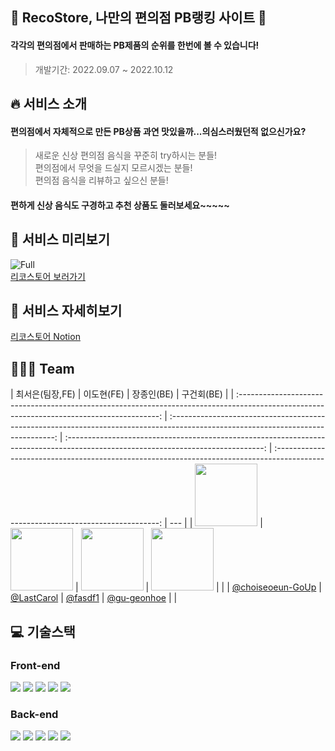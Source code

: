 ## 🍙 RecoStore, 나만의 편의점 PB랭킹 사이트 🍜

#### 각각의 편의점에서 판매하는 PB제품의 순위를 한번에 볼 수 있습니다!

> 개발기간: 2022.09.07 ~ 2022.10.12<br/>

## 🔥 서비스 소개

#### 편의점에서 자체적으로 만든 PB상품 과연 맛있을까...의심스러웠던적 없으신가요?<br/>

> 새로운 신상 편의점 음식을 꾸준히 try하시는 분들!<br/>
> 편의점에서 무엇을 드실지 모르시겠는 분들!<br/>
> 편의점 음식을 리뷰하고 싶으신 분들!<br/>

#### 편하게 신상 음식도 구경하고 추천 상품도 둘러보세요~~~~~

## 🚀 서비스 미리보기

<img src="https://i.ibb.co/JvDcw7V/Full.png" alt="Full" border="0"><br /><a target='_blank' href='https://www.recostore.shop/'>리코스토어 보러가기</a><br />

## 🚀 서비스 자세히보기

<a target='_blank' href='https://codestates.notion.site/Team046-Recostore-b7b8638659e248d5bec0659e1225869f'>리코스토어 Notion</a>

## 🙋🏻‍♂️ Team

|                                                              최서은(팀장,FE)                                                               |                                                            이도현(FE)                                                             |                                                            장종인(BE)                                                             |                                                            구건회(BE)                                                             |
| :----------------------------------------------------------------------------------------------------------------------------------------: | :-------------------------------------------------------------------------------------------------------------------------------: | :-------------------------------------------------------------------------------------------------------------------------------: | :-------------------------------------------------------------------------------------------------------------------------------: | --- |
| <img src="https://user-images.githubusercontent.com/79019104/190109637-153e659d-aacb-46d3-9a31-d9753e4c1ece.png" width="100" height="100"> | <img src="https://velog.velcdn.com/images/dhsm8100/post/569c78e8-434b-4d92-a4d6-fa16517cb05b/image.jpg" width="100" height="100"> | <img src="https://velog.velcdn.com/images/dhsm8100/post/fb1f27c5-bbb9-4450-84e7-49bd0be7c39d/image.png" width="100" height="100"> | <img src="https://velog.velcdn.com/images/dhsm8100/post/3e77b55d-9f96-47d1-8884-5a92f301d0be/image.png" width="100" height="100"> |     |
|                                           [@choiseoeun-GoUp](https://github.com/choiseoeun-GoUp)                                           |                                            [@LastCarol](https://github.com/LastCarol)                                             |                                               [@fasdf1](https://github.com/fasdf1)                                                |                                           [@gu-geonhoe](https://github.com/gu-geonhoe)                                            |     |

## 💻 기술스택

### Front-end

<img src="https://img.shields.io/badge/React-61DAFB?style=flat&logo=React&logoColor=white" /> <img src="https://img.shields.io/badge/React Query-FF4154?style=flat&logo=React Query&logoColor=white"/> <img src="https://img.shields.io/badge/styled-components-DB7093?style=flat&logo=styled-components&logoColor=white"/> <img src="https://img.shields.io/badge/JavaScript-F7DF1E?style=flat&logo=JavaScript&logoColor=white"/> <img src="https://img.shields.io/badge/🐻 Zustand-FF9A00?style=flat&logo=Zustand&logoColor=white"/>

### Back-end

<img src="https://img.shields.io/badge/Spring Boot-6DB33F?style=flat&logo=Spring Boot&logoColor=white" /> <img src="https://img.shields.io/badge/Spring Security-6DB33F?style=flat&logo=Spring Security&logoColor=white" /> <img src="https://img.shields.io/badge/MYSQL-4479A1?style=flat&logo=MYSQL&logoColor=white" /> <img src="https://img.shields.io/badge/Amazon AWS-232F3E?style=flat&logo=Amazon AWS&logoColor=white" /> <img src="https://img.shields.io/badge/Amazon S3-569A31?style=flat&logo=Amazon S3&logoColor=white" />
